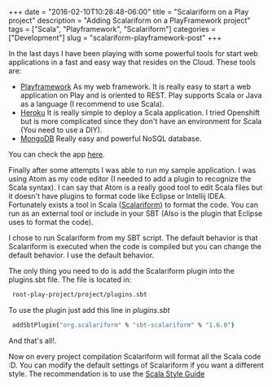 +++
date = "2016-02-10T10:28:48-06:00"
title = "Scalariform on a Play project"
description = "Adding Scalariform on a PlayFramework project"
tags = ["Scala", "Playframework", "Scalariform"]
categories = ["Development"]
slug = "scalariform-playframework-post"
+++

In the last days I have been playing with some powerful tools for start web applications in a fast and easy way that resides on the Cloud. These tools are:

* [Playframework](https://www.playframework.com/) As my web framework. It is really easy to start a web application on Play and is oriented to REST. Play supports Scala or Java as a language (I recommend to use Scala).
* [Heroku](https://www.heroku.com/home) It is really simple to deploy a Scala application. I tried Openshift but is more complicated since they don't have an environment for Scala (You need to use a DIY).
* [MongoDB](https://www.mongodb.org/) Really easy and powerful NoSQL database.

You can check the app [here](https://crud-lab.herokuapp.com/).

Finally after some attempts I was able to run my sample application. I was using Atom as my code editor (I needed to add a plugin to recognize the Scala syntax). I can say that Atom is a really good tool to edit Scala files but it doesn't have plugins to format code like Eclipse or Intellij IDEA. Fortunately exists a tool in Scala ([Scalariform](https://github.com/scala-ide/scalariform)) to format the code. You can run as an external tool or include in your SBT (Also is the plugin that Eclipse uses to format the code).

I chose to run Scalariform from my SBT script. The default behavior is that Scalariform is executed when the code is compiled but you can change the default behavior. I use the default behavior.

The only thing you need to do is add the Scalariform plugin into the plugins.sbt file. The file is located in:

```sh
 root-play-project/project/plugins.sbt
```
To use the plugin just add this line in *plugins.sbt*

```sh
 addSbtPlugin("org.scalariform" % "sbt-scalariform" % "1.6.0")
```

And that's all!. 

Now on every project compilation Scalariform will format all the Scala code :D. You can modify the default settings of Scalariform if you want a different style. The recommendation is to use the [Scala Style Guide](http://docs.scala-lang.org/style/declarations.html)